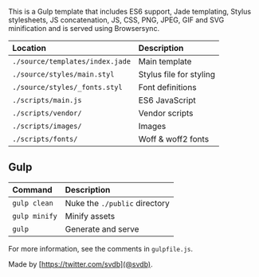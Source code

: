 This is a Gulp template that includes ES6 support, Jade templating, Stylus
stylesheets, JS concatenation, JS, CSS, PNG, JPEG, GIF and SVG minification
and is served using Browsersync.

| Location                         | Description                      |
|:---------------------------------|:---------------------------------|
| `./source/templates/index.jade`  | Main template                    |
| `./source/styles/main.styl`      | Stylus file for styling          |
| `./source/styles/_fonts.styl`    | Font definitions                 |
| `./scripts/main.js`              | ES6 JavaScript                   |
| `./scripts/vendor/`              | Vendor scripts                   |
| `./scripts/images/`              | Images                           |
| `./scripts/fonts/`               | Woff & woff2 fonts               |

## Gulp

| Command                        | Description                      |
|:-------------------------------|:---------------------------------|
| `gulp clean`                   | Nuke the `./public` directory    |
| `gulp minify`                  | Minify assets                    |
| `gulp`                         | Generate and serve               |

For more information, see the comments in `gulpfile.js`.

Made by [https://twitter.com/svdb](@svdb).